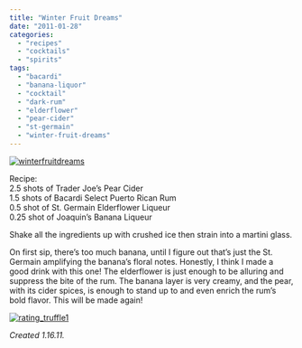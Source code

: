 ```yaml
---
title: "Winter Fruit Dreams"
date: "2011-01-28"
categories: 
  - "recipes"
  - "cocktails"
  - "spirits"
tags: 
  - "bacardi"
  - "banana-liquor"
  - "cocktail"
  - "dark-rum"
  - "elderflower"
  - "pear-cider"
  - "st-germain"
  - "winter-fruit-dreams"
---
```


[![](http://s3.amazonaws.com/thegourmez-wpmedia/2011/01/winterfruitdreams.jpg "winterfruitdreams")](http://s3.amazonaws.com/thegourmez-wpmedia/2011/01/winterfruitdreams.jpg)

Recipe:\
2.5 shots of Trader Joe’s Pear Cider\
1.5 shots of Bacardi Select Puerto Rican Rum\
0.5 shot of St. Germain Elderflower Liqueur\
0.25 shot of Joaquin’s Banana Liqueur

Shake all the ingredients up with crushed ice then strain into a martini glass.

On first sip, there’s too much banana, until I figure out that’s just the St. Germain amplifying the banana’s floral notes. Honestly, I think I made a good drink with this one! The elderflower is just enough to be alluring and suppress the bite of the rum. The banana layer is very creamy, and the pear, with its cider spices, is enough to stand up to and even enrich the rum’s bold flavor. This will be made again!

[![](http://s3.amazonaws.com/thegourmez-wpmedia/2009/02/rating_truffle1.gif "rating_truffle1")](http://s3.amazonaws.com/thegourmez-wpmedia/2009/02/rating_truffle1.gif)

_Created 1.16.11._
